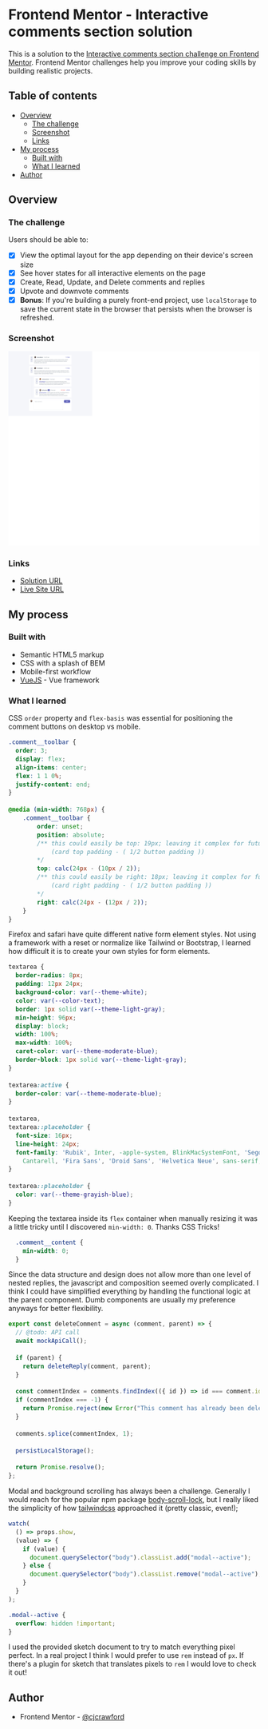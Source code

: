 # Frontend Mentor - Interactive comments section solution

This is a solution to the [Interactive comments section challenge on Frontend Mentor](https://www.frontendmentor.io/challenges/interactive-comments-section-iG1RugEG9). Frontend Mentor challenges help you improve your coding skills by building realistic projects. 

## Table of contents

- [Overview](#overview)
  - [The challenge](#the-challenge)
  - [Screenshot](#screenshot)
  - [Links](#links)
- [My process](#my-process)
  - [Built with](#built-with)
  - [What I learned](#what-i-learned)  
- [Author](#author)

## Overview

### The challenge

Users should be able to:

- [x] View the optimal layout for the app depending on their device's screen size
- [x] See hover states for all interactive elements on the page
- [x] Create, Read, Update, and Delete comments and replies
- [x] Upvote and downvote comments
- [x] **Bonus**: If you're building a purely front-end project, use `localStorage` to save the current state in the browser that persists when the browser is refreshed.

### Screenshot

![Screen shot of solution](./Screenshot.png)

### Links

- [Solution URL](https://github.com/cjcrawford/challenge-interactive-comments)
- [Live Site URL](https://interactive-comments.cjcrawford.com)

## My process

### Built with

- Semantic HTML5 markup
- CSS with a splash of BEM
- Mobile-first workflow
- [VueJS](https://vuejs.org/) - Vue framework

### What I learned

CSS `order` property and `flex-basis` was essential for positioning the comment buttons on desktop vs mobile.

```css
.comment__toolbar {
  order: 3;
  display: flex;
  align-items: center;
  flex: 1 1 0%;
  justify-content: end;
}

@media (min-width: 768px) {
    .comment__toolbar {
        order: unset;
        position: absolute;
        /** this could easily be top: 19px; leaving it complex for future variable upgrade
            (card top padding - ( 1/2 button padding )) 
        */
        top: calc(24px - (10px / 2));
        /** this could easily be right: 18px; leaving it complex for future variable upgrade
            (card right padding - ( 1/2 button padding )) 
        */
        right: calc(24px - (12px / 2));
    }
}
```

Firefox and safari have quite different native form element styles. Not using a framework with a reset or normalize like Tailwind or Bootstrap, I learned how difficult it is to create your own styles for form elements.

```css
textarea {
  border-radius: 8px;
  padding: 12px 24px;
  background-color: var(--theme-white);
  color: var(--color-text);
  border: 1px solid var(--theme-light-gray);
  min-height: 96px;
  display: block;
  width: 100%;
  max-width: 100%;
  caret-color: var(--theme-moderate-blue);
  border-block: 1px solid var(--theme-light-gray);
}

textarea:active {
  border-color: var(--theme-moderate-blue);
}

textarea,
textarea::placeholder {
  font-size: 16px;
  line-height: 24px;
  font-family: 'Rubik', Inter, -apple-system, BlinkMacSystemFont, 'Segoe UI', Roboto, Oxygen, Ubuntu,
    Cantarell, 'Fira Sans', 'Droid Sans', 'Helvetica Neue', sans-serif;
}

textarea::placeholder {
  color: var(--theme-grayish-blue);
}
```

Keeping the textarea inside its `flex` container when manually resizing it was a little tricky until I discovered `min-width: 0`. Thanks CSS Tricks!

```css
  .comment__content {
    min-width: 0;    
  }
```

Since the data structure and design does not allow more than one level of nested replies, the javascript and composition seemed overly complicated. I think I could have simplified everything by handling the functional logic at the parent component. Dumb components are usually my preference anyways for better flexibility.

```js
export const deleteComment = async (comment, parent) => {
  // @todo: API call
  await mockApiCall();

  if (parent) {
    return deleteReply(comment, parent);
  }

  const commentIndex = comments.findIndex(({ id }) => id === comment.id);
  if (commentIndex === -1) {
    return Promise.reject(new Error("This comment has already been deleted"));
  }

  comments.splice(commentIndex, 1);

  persistLocalStorage();

  return Promise.resolve();
};
```

Modal and background scrolling has always been a challenge. Generally I would reach for the popular npm package [body-scroll-lock](https://www.npmjs.com/package/body-scroll-lock), but I really liked the simplicity of how [tailwindcss](https://tailwindcss.com/) approached it (pretty classic, even!);

```javascript
watch(
  () => props.show,
  (value) => {
    if (value) {
      document.querySelector("body").classList.add("modal--active");
    } else {
      document.querySelector("body").classList.remove("modal--active");
    }
  }
);
```

```css
.modal--active {
  overflow: hidden !important;
}
```

I used the provided sketch document to try to match everything pixel perfect. In a real project I think I would prefer to use `rem` instead of `px`. If there's a plugin for sketch that translates pixels to `rem` I would love to check it out!

## Author

- Frontend Mentor - [@cjcrawford](https://www.frontendmentor.io/profile/cjcrawford)
